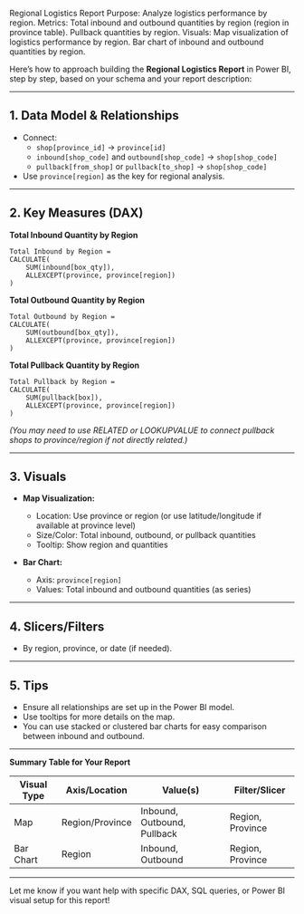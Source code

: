 Regional Logistics Report
Purpose: Analyze logistics performance by region.
Metrics:
Total inbound and outbound quantities by region (region in province table).
Pullback quantities by region.
Visuals:
Map visualization of logistics performance by region.
Bar chart of inbound and outbound quantities by region.


Here’s how to approach building the **Regional Logistics Report** in Power BI, step by step, based on your schema and your report description:

---

## 1. **Data Model & Relationships**
- Connect:
  - `shop[province_id]` → `province[id]`
  - `inbound[shop_code]` and `outbound[shop_code]` → `shop[shop_code]`
  - `pullback[from_shop]` or `pullback[to_shop]` → `shop[shop_code]`
- Use `province[region]` as the key for regional analysis.

---

## 2. **Key Measures (DAX)**

**Total Inbound Quantity by Region**
```DAX
Total Inbound by Region = 
CALCULATE(
    SUM(inbound[box_qty]),
    ALLEXCEPT(province, province[region])
)
```

**Total Outbound Quantity by Region**
```DAX
Total Outbound by Region = 
CALCULATE(
    SUM(outbound[box_qty]),
    ALLEXCEPT(province, province[region])
)
```

**Total Pullback Quantity by Region**
```DAX
Total Pullback by Region = 
CALCULATE(
    SUM(pullback[box]),
    ALLEXCEPT(province, province[region])
)
```
*(You may need to use RELATED or LOOKUPVALUE to connect pullback shops to province/region if not directly related.)*

---

## 3. **Visuals**

- **Map Visualization:**  
  - Location: Use province or region (or use latitude/longitude if available at province level)
  - Size/Color: Total inbound, outbound, or pullback quantities
  - Tooltip: Show region and quantities

- **Bar Chart:**  
  - Axis: `province[region]`
  - Values: Total inbound and outbound quantities (as series)

---

## 4. **Slicers/Filters**
- By region, province, or date (if needed).

---

## 5. **Tips**
- Ensure all relationships are set up in the Power BI model.
- Use tooltips for more details on the map.
- You can use stacked or clustered bar charts for easy comparison between inbound and outbound.

---

**Summary Table for Your Report**

| Visual Type | Axis/Location      | Value(s)                  | Filter/Slicer         |
|-------------|--------------------|---------------------------|-----------------------|
| Map         | Region/Province    | Inbound, Outbound, Pullback | Region, Province      |
| Bar Chart   | Region             | Inbound, Outbound         | Region, Province      |

---

Let me know if you want help with specific DAX, SQL queries, or Power BI visual setup for this report!
